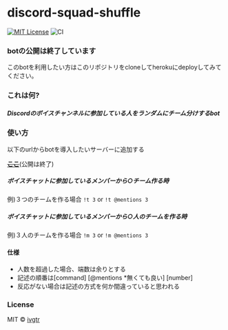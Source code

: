 # discord-squad-shuffle
[![MIT License](http://img.shields.io/badge/license-MIT-blue.svg?style=flat)](LICENSE)
![CI](https://github.com/ivgtr/discord-squad-shuffle/workflows/CI/badge.svg)

### botの公開は終了しています
このbotを利用したい方はこのリポジトリをcloneしてherokuにdeployしてみてください。  

### これは何?
##### Discordのボイスチャンネルに参加している人をランダムにチーム分けするbot

### 使い方
以下のurlからbotを導入したいサーバーに追加する

~~__[ここ]()__~~(公開は終了)

##### ボイスチャットに参加しているメンバーから○チーム作る時
例)３つのチームを作る場合
`!t 3`
or
`!t @mentions 3`

##### ボイスチャットに参加しているメンバーから○人のチームを作る時
例)３人のチームを作る場合
`!m 3`
or
`!m @mentions 3`

#### 仕様
- 人数を超過した場合、端数は余りとする
- 記述の順番は[command] [@mentions *無くても良い] [number]
- 反応がない場合は記述の方式を何か間違っていると思われる

### License
MIT © [ivgtr](https://github.com/ivgtr)